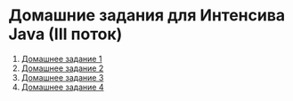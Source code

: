 # Домашние задания для Интенсива Java (III поток)

1. [Домашнее задание 1](https://github.com/13tom13/coworking-service/pull/1)
2. [Домашнее задание 2](https://github.com/13tom13/coworking-service/pull/3)
3. [Домашнее задание 3](https://github.com/13tom13/coworking-service/pull/5)
4. [Домашнее задание 4](https://github.com/13tom13/coworking-service/pull/6)